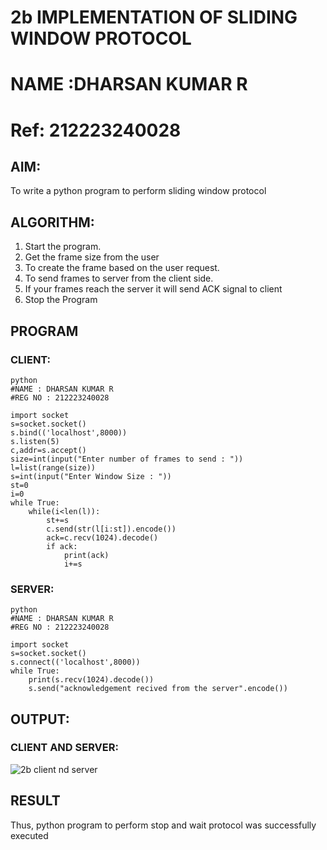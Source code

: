 # 2b IMPLEMENTATION OF SLIDING WINDOW PROTOCOL
# NAME :DHARSAN KUMAR R
# Ref: 212223240028
## AIM:
To write a python program to perform sliding window protocol 
## ALGORITHM:
1. Start the program.
2. Get the frame size from the user
3. To create the frame based on the user request.
4. To send frames to server from the client side.
5. If your frames reach the server it will send ACK signal to client
6. Stop the Program
## PROGRAM
### CLIENT:
```
python
#NAME : DHARSAN KUMAR R
#REG NO : 212223240028

import socket 
s=socket.socket() 
s.bind(('localhost',8000)) 
s.listen(5) 
c,addr=s.accept() 
size=int(input("Enter number of frames to send : ")) 
l=list(range(size)) 
s=int(input("Enter Window Size : ")) 
st=0 
i=0 
while True: 
    while(i<len(l)): 
        st+=s 
        c.send(str(l[i:st]).encode()) 
        ack=c.recv(1024).decode()
        if ack: 
            print(ack) 
            i+=s 
```

### SERVER:
```
python
#NAME : DHARSAN KUMAR R
#REG NO : 212223240028
 
import socket 
s=socket.socket() 
s.connect(('localhost',8000))  
while True:    
    print(s.recv(1024).decode()) 
    s.send("acknowledgement recived from the server".encode()) 
```

## OUTPUT:
### CLIENT AND SERVER:

![2b client nd server](https://github.com/user-attachments/assets/7b930fd5-fc4b-403f-92aa-aaa9fc24c98f)

## RESULT
Thus, python program to perform stop and wait protocol was successfully executed

